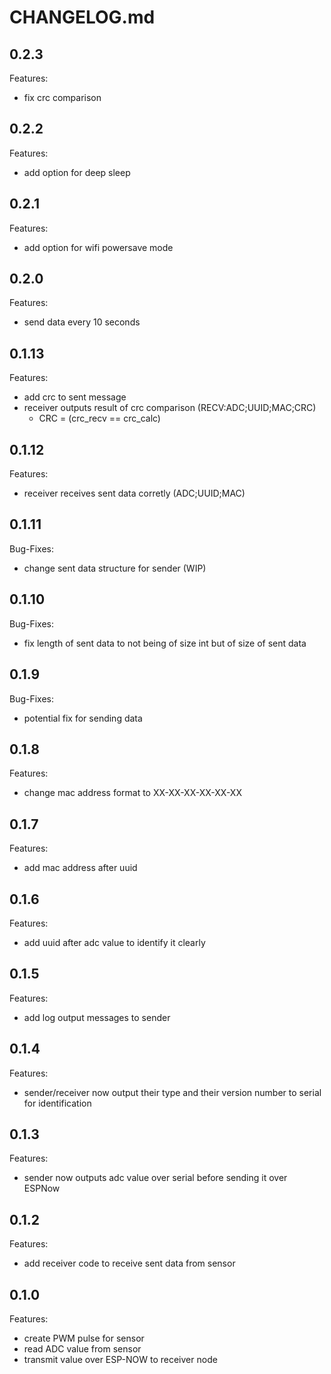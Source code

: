 # CHANGELOG.md

## 0.2.3

Features:

  - fix crc comparison

## 0.2.2

Features:

  - add option for deep sleep

## 0.2.1

Features:

  - add option for wifi powersave mode

## 0.2.0

Features:

  - send data every 10 seconds

## 0.1.13

Features:

  - add crc to sent message
  - receiver outputs result of crc comparison (RECV:ADC;UUID;MAC;CRC)
    - CRC = (crc_recv == crc_calc)

## 0.1.12

Features:

  - receiver receives sent data corretly (ADC;UUID;MAC)

## 0.1.11

Bug-Fixes:

  - change sent data structure for sender (WIP)

## 0.1.10

Bug-Fixes:

  - fix length of sent data to not being of size int but of size of sent data

## 0.1.9

Bug-Fixes:

  - potential fix for sending data

## 0.1.8

Features:

  - change mac address format to XX-XX-XX-XX-XX-XX

## 0.1.7

Features:

  - add mac address after uuid

## 0.1.6

Features:

  - add uuid after adc value to identify it clearly

## 0.1.5

Features:

  - add log output messages to sender

## 0.1.4

Features:

  - sender/receiver now output their type and their version number to serial for identification

## 0.1.3

Features:

  - sender now outputs adc value over serial before sending it over ESPNow

## 0.1.2

Features:

  - add receiver code to receive sent data from sensor

## 0.1.0

Features:

  - create PWM pulse for sensor
  - read ADC value from sensor
  - transmit value over ESP-NOW to receiver node
